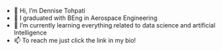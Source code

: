 - 👋 Hi, I’m Dennise Tohpati
- 👀 I graduated with BEng in Aerospace Engineering
- 🌱 I’m currently learning everything related to data science and artificial Intelligence
- 📫 To reach me just click the link in my bio!

<!---
dennisetohpati/dennisetohpati is a ✨ special ✨ repository because its `README.md` (this file) appears on your GitHub profile.
You can click the Preview link to take a look at your changes.
--->
